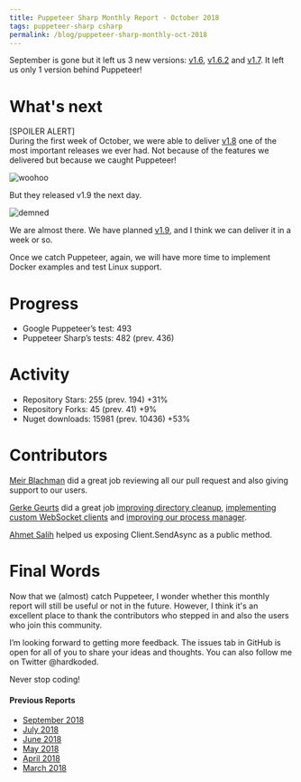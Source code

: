 ```yaml
---
title: Puppeteer Sharp Monthly Report - October 2018
tags: puppeteer-sharp csharp
permalink: /blog/puppeteer-sharp-monthly-oct-2018
---
```

 
September is gone but it left us 3 new versions: [v1.6](https://github.com/kblok/puppeteer-sharp/releases/tag/v1.6), [v1.6.2](https://github.com/kblok/puppeteer-sharp/releases/tag/v.1.6.2) and [v1.7](https://github.com/kblok/puppeteer-sharp/releases/tag/v1.7). It left us only 1 version behind Puppeteer!

# What's next
[SPOILER ALERT]  
During the first week of October, we were able to deliver  [v1.8](https://github.com/kblok/puppeteer-sharp/releases/tag/v1.8) one of the most important releases we ever had. Not because of the features we delivered but because we caught Puppeteer!

![woohoo](https://media3.giphy.com/media/l3q2K2I2vCZqvaqoE/giphy.gif?cid=3640f6095bbc93e441752f4a6fcfe876)

But they released v1.9 the next day.

![demned](https://66.media.tumblr.com/44ec508988cce30877b60372cf648035/tumblr_nab8jeCDIW1tv4k5po1_400.gif)

We are almost there. We have planned [v1.9](https://github.com/kblok/puppeteer-sharp/projects/26), and I think we can deliver it in a week or so.

Once we catch Puppeteer, again, we will have more time to implement Docker examples and test Linux support.

# Progress

* Google Puppeteer’s test: 493
* Puppeteer Sharp’s tests: 482 (prev. 436)

# Activity 

* Repository Stars: 255 (prev. 194) +31%
* Repository Forks: 45 (prev. 41) +9%
* Nuget downloads: 15981 (prev. 10436) +53%

# Contributors

[Meir Blachman](https://www.twitter.com/MeirBlachman) did a great job reviewing all our pull request and also giving support to our users.

[Gerke Geurts](https://github.com/ggeurts) did a great job [improving directory cleanup](https://github.com/kblok/puppeteer-sharp/pull/544), [implementing custom WebSocket clients](https://github.com/kblok/puppeteer-sharp/pull/574) and [improving our process manager](https://github.com/kblok/puppeteer-sharp/pull/585).

[Ahmet Salih](https://github.com/asalih) helped us exposing Client.SendAsync as a public method.

# Final Words

Now that we (almost) catch Puppeteer, I wonder whether this monthly report will still be useful or not in the future. However, I think it's an excellent place to thank the contributors who stepped in and also the users who join this community.

I’m looking forward to getting more feedback. The issues tab in GitHub is open for all of you to share your ideas and thoughts. You can also follow me on Twitter @hardkoded.

Never stop coding!

#### Previous Reports
 * [September 2018](http://www.hardkoded.com/blog/puppeteer-sharp-monthly-sep-2018)
 * [July 2018](http://www.hardkoded.com/blog/puppeteer-sharp-monthly-jul-2018)
 * [June 2018](http://www.hardkoded.com/blog/puppeteer-sharp-monthly-jun-2018)
 * [May 2018](http://www.hardkoded.com/blogs/puppeteer-sharp-monthly-may-2018)
 * [April 2018](http://www.hardkoded.com/blogs/puppeteer-sharp-monthly-april-2018)
 * [March 2018](http://www.hardkoded.com/blogs/puppeteer-sharp-monthly-march-2018)


